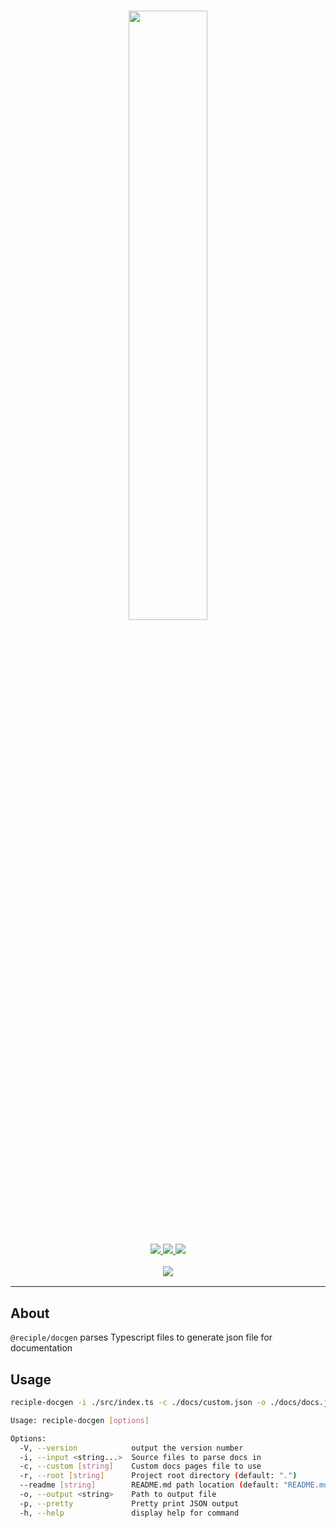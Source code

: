<h1 align="center">
    <img src="https://i.imgur.com/h0ljJR5.png" width="50%">
    <br>
</h1>

<h3 align="center">
    <a href="https://discord.gg/2gyckrwK7b
        <img src="https://img.shields.io/discord/1032785824686817291?color=5865F2&logo=discord&logoColor=white">
    </a>
    <a href="https://npmjs.org/package/@reciple/docgen">
        <img src="https://img.shields.io/npm/v/%40reciple/docgen?label=npm">
    </a>
    <a href="https://github.com/thenorthsolution/Reciple/tree/main/packages/docgen">
        <img src="https://img.shields.io/npm/dt/%40reciple/docgen?maxAge=3600">
    </a>
    <a href="https://www.codefactor.io/repository/github/thenorthsolution/reciple">
        <img src="https://www.codefactor.io/repository/github/thenorthsolution/reciple/badge">
    </a>
    <br>
    <div style="padding-top: 1rem">
        <a href="https://discord.gg/2gyckrwK7b">
            <img src="http://invidget.switchblade.xyz/2gyckrwK7b">
        </a>
    </div>
</h3>

---

## About

`@reciple/docgen` parses Typescript files to generate json file for documentation

## Usage

```sh
reciple-docgen -i ./src/index.ts -c ./docs/custom.json -o ./docs/docs.json
```

```sh
Usage: reciple-docgen [options]

Options:
  -V, --version            output the version number
  -i, --input <string...>  Source files to parse docs in
  -c, --custom [string]    Custom docs pages file to use
  -r, --root [string]      Project root directory (default: ".")
  --readme [string]        README.md path location (default: "README.md")
  -o, --output <string>    Path to output file
  -p, --pretty             Pretty print JSON output
  -h, --help               display help for command
```
